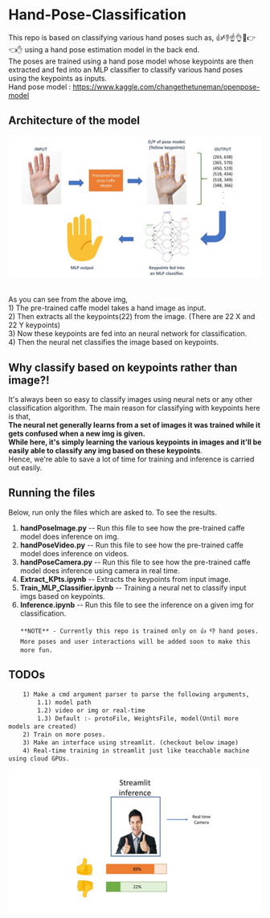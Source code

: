 # Hand-Pose-Classification

This repo is based on classifying various hand poses such as, 👍👎☝👌👊👉👈✋ using a hand pose estimation model in the back end.<br>
The poses are trained using a hand pose model whose keypoints are then extracted and fed into an MLP classifier to classify various hand poses using the keypoints as inputs. <br>
Hand pose model : https://www.kaggle.com/changethetuneman/openpose-model

## Architecture of the model
<img src="https://github.com/AdityaNikhil/Hand-Pose-Classification/blob/master/Model_arch.jpg" width=800 /> ![]()

As you can see from the above img,<br>
    1) The pre-trained caffe model takes a hand image as input. <br>
    2) Then extracts all the keypoints(22) from the image. (There are 22 X and 22 Y keypoints)<br>
    3) Now these keypoints are fed into an neural network for classification.<br>
    4) Then the neural net classifies the image based on keypoints.
    
## Why classify based on keypoints rather than image?!
It's always been so easy to classify images using neural nets or any other classification algorithm. The main reason for classifying with keypoints here is that,<br>
**The neural net generally learns from a set of images it was trained while it gets confused when a new img is given.<br> 
While here, it's simply learning the various keypoints in images and it'll be easily able to classify any img based on these keypoints**. <br> Hence,
we're able to save a lot of time for training and inference is carried out easily.

## Running the files
Below, run only the files which are asked to. To see the results.<br>

1) **handPoseImage.py** -- Run this file to see how the pre-trained caffe model does inference on img. <br>
2) **handPoseVideo.py** -- Run this file to see how the pre-trained caffe model does inference on videos. <br>
3) **handPoseCamera.py** -- Run this file to see how the pre-trained caffe model does inference using camera in real time. <br>
4) **Extract_KPts.ipynb** -- Extracts the keypoints from input image.<br>
5) **Train_MLP_Classifier.ipynb** -- Training a neural net to classify input imgs based on keypoints. <br>
6) **Inference.ipynb** -- Run this file to see the inference on a given img for classification.<br><br>
`**NOTE** - Currently this repo is trained only on 👍 👎 hand poses. More poses and user interactions will be added soon to make this more fun. `

## TODOs
        1) Make a cmd argument parser to parse the following arguments,
            1.1) model path
            1.2) video or img or real-time
            1.3) Default :- protoFile, WeightsFile, model(Until more models are created)
        2) Train on more poses.
        3) Make an interface using streamlit. (checkout below image)
        4) Real-time training in streamlit just like teacchable machine using cloud GPUs.
        
<img src="https://github.com/AdityaNikhil/Hand-Pose-Classification/blob/master/streamlit_inference.jpg" width=800 /> ![]()      
